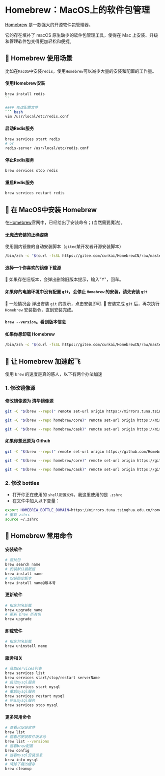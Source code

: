 # Homebrew：MacOS上的软件包管理

[Homebrew](https://brew.sh/) 是一款强大的开源软件包管理器。

它的存在填补了 macOS 原生缺少的软件包管理工具，使得在 Mac 上安装、升级和管理软件包变得更加轻松和便捷。

## 💫 Homebrew 使用场景
比如在`MacOS`中安装`redis`，使用`Homebrew`可以减少大量的安装和配置的工作量。

#### 使用Homebrew安装
``` bash
brew install redis
``

#### 修改配置文件
``` bash
vim /usr/local/etc/redis.conf
```

#### 启动Redis服务
``` bash
brew services start redis
# or
redis-server /usr/local/etc/redis.conf
```

#### 停止Redis服务
``` bash
brew services stop redis
```

#### 重启Redis服务
``` bash
brew services restart redis
```

## 🪽 在 MacOS中安装 Homebrew

在[Homebrew](https://brew.sh/)官网中，已经给出了安装命令；(当然需要魔法)。

#### 无魔法安装的正确姿势

使用国内镜像的自动安装脚本（`gitee`某开发者开源安装脚本）
``` bash
/bin/zsh -c "$(curl -fsSL https://gitee.com/cunkai/HomebrewCN/raw/master/Homebrew.sh)
```

#### 选择一个你喜欢的镜像下载源
🔔 如果存在旧版本，会弹出删除旧版本提示，输入"Y"，回车。



#### 如果你的电脑环境中没有配置 `git`，会停止 `Homebrew` 的安装，请先安装 `git`

🔔 一般情况会 弹出安装 `git` 的提示，点击安装即可.
🔔 安装完成 `git` 后，再次执行 `Homebrew` 安装指令，直到安装完成。



#### `brew --version`。看到版本信息

#### 如果你想卸载 Homebrew
``` bash
/bin/zsh -c "$(curl -fsSL https://gitee.com/cunkai/HomebrewCN/raw/master/HomebrewUninstall.sh)"
```

## 🚀 让 Homebrew 加速起飞
使用 `brew` 的速度是真的感人，以下有两个办法加速

### 1. 修改镜像源

#### 修改镜像源为 清华镜像源
``` bash
git -C "$(brew --repo)" remote set-url origin https://mirrors.tuna.tsinghua.edu.cn/git/homebrew/brew.git

git -C "$(brew --repo homebrew/core)" remote set-url origin https://mirrors.tuna.tsinghua.edu.cn/git/homebrew/homebrew-core.git

git -C "$(brew --repo homebrew/cask)" remote set-url origin https://mirrors.tuna.tsinghua.edu.cn/git/homebrew/homebrew-cask.git
```

#### 如果你想还原为 Github
``` bash
git -C "$(brew --repo)" remote set-url origin https://github.com/Homebrew/brew.git

git -C "$(brew --repo homebrew/core)" remote set-url origin https://github.com/Homebrew/homebrew-core.git

git -C "$(brew --repo homebrew/cask)" remote set-url origin https://github.com/Homebrew/homebrew-cask.git
```

### 2. 修改 bottles
- 打开你正在使用的 `shell配置文件`，我这里使用的是 `.zshrc`
- 在文件中加入以下变量：
``` bash
export HOMEBREW_BOTTLE_DOMAIN=https://mirrors.tuna.tsinghua.edu.cn/homebrew-bottles
# 重载 zshrc
source ~/.zshrc
```

## 📝 Homebrew 常用命令

#### 安装软件
``` bash
# 查找包
brew search name
# 安装默认最新版
brew install name
# 安装指定版本
brew install name@版本号
```

#### 更新软件
``` bash
# 指定包名卸载
brew upgrade name
# 更新 brew 所有包
brew upgrade
```

#### 卸载软件
``` bash
# 指定包名卸载
brew uninstall name
```

#### 服务相关
``` bash
# 获取services列表
brew services list 
brew services start/stop/restart serverName
# 启动mysql服务
brew services start mysql 
# 重启mysql服务
brew services restart mysql
# 停止mysql服务
brew services stop mysql
```

#### 更多常用命令
``` bash
# 查看已安装软件
brew list
# 查看已安装软件版本号
brew list --versions
# 查看brew配置
brew config 
# 查看mysql安装信息
brew info mysql
# 清除下载的缓存
brew cleanup 
```